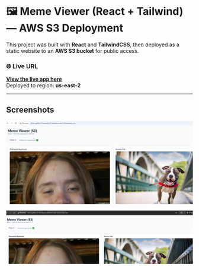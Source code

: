 # 🖼️ Meme Viewer (React + Tailwind) — AWS S3 Deployment

This project was built with **React** and **TailwindCSS**, then deployed as a static website to an **AWS S3 bucket** for public access.

### 🌐 Live URL
**[View the live app here](http://meme-gallery-s3-tuscaney.s3-website.us-east-2.amazonaws.com)**  
Deployed to region: **us-east-2**

---
## Screenshots
![AWS S3 Live App](./screenshots/AWS-S3LiveApp.png)

![AWS S3 Live App (Incognito )](./screenshots/AWS-S3Incognito.png)



